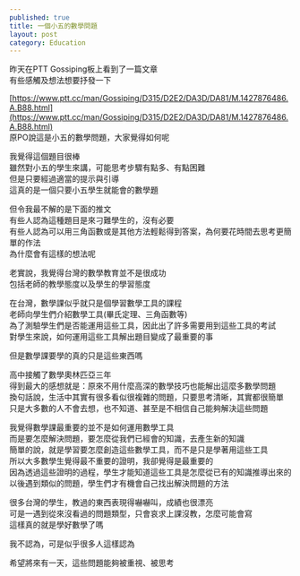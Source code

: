 ```yaml
--- 
published: true
title: 一個小五的數學問題
layout: post
category: Education
---
```


昨天在PTT Gossiping板上看到了一篇文章  
有些感觸及想法想要抒發一下  

[https://www.ptt.cc/man/Gossiping/D315/D2E2/DA3D/DA81/M.1427876486.A.B88.html](https://www.ptt.cc/man/Gossiping/D315/D2E2/DA3D/DA81/M.1427876486.A.B88.html)  
原PO說這是小五的數學問題，大家覺得如何呢

<!-- more -->  

我覺得這個題目很棒  
雖然對小五的學生來講，可能思考步驟有點多、有點困難  
但是只要經過適當的提示與引導  
這真的是一個只要小五學生就能會的數學題  

但令我最不解的是下面的推文  
有些人認為這種題目是來刁難學生的，沒有必要  
有些人認為可以用三角函數或是其他方法輕鬆得到答案，為何要花時間去思考更簡單的作法  
為什麼會有這樣的想法呢  

老實說，我覺得台灣的數學教育並不是很成功  
包括老師的教學態度以及學生的學習態度  

在台灣，數學課似乎就只是個學習數學工具的課程  
老師向學生們介紹數學工具(畢氏定理、三角函數等)  
為了測驗學生們是否能運用這些工具，因此出了許多需要用到這些工具的考試  
對學生來說，如何運用這些工具解出題目變成了最重要的事  

但是數學課要學的真的只是這些東西嗎  

高中接觸了數學奧林匹亞三年  
得到最大的感想就是：原來不用什麼高深的數學技巧也能解出這麼多數學問題  
換句話說，生活中其實有很多看似很複雜的問題，只要思考清晰，其實都很簡單  
只是大多數的人不會去想，也不知道、甚至是不相信自己能夠解決這些問題  

我覺得數學課最重要的並不是如何運用數學工具  
而是要怎麼解決問題，要怎麼從我們已經會的知識，去產生新的知識  
簡單的說，就是學習要怎麼創造這些數學工具，而不是只是學著用這些工具  
所以大多數學生覺得最不重要的證明，我卻覺得是最重要的  
因為透過這些證明的過程，學生才能知道這些工具是怎麼從已有的知識推導出來的  
以後遇到類似的問題，學生們才有機會自己找出解決問題的方法  

很多台灣的學生，教過的東西表現得嚇嚇叫，成績也很漂亮  
可是一遇到從來沒看過的問題類型，只會哀求上課沒教，怎麼可能會寫  
這樣真的就是學好數學了嗎  

我不認為，可是似乎很多人這樣認為  

希望將來有一天，這些問題能夠被重視、被思考  
